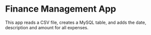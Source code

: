 # Finance Management App

This app reads a CSV file, creates a MySQL table, and adds the date, description and amount for all expenses.
